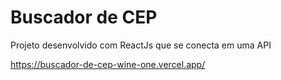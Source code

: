 # Buscador de CEP

Projeto desenvolvido com ReactJs que se conecta em uma API

https://buscador-de-cep-wine-one.vercel.app/
